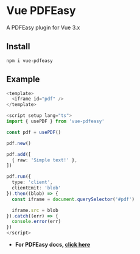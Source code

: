 # Vue PDFEasy

A PDFEasy plugin for Vue 3.x

## Install

`npm i vue-pdfeasy`

## Example

```ts
<template>
  <iframe id="pdf" />
</template>

<script setup lang="ts">
import { usePDF } from 'vue-pdfeasy'

const pdf = usePDF()

pdf.new()

pdf.add([
  { raw: 'Simple text!' },
])

pdf.run({
  type: 'client',
  clientEmit: 'blob'
}).then((blob) => {
  const iframe = document.querySelector('#pdf')

  iframe.src = blob
}).catch((err) => {
  console.error(err)
})
</script>
```

- **For PDFEasy docs, [click here](https://github.com/betterwrite/pdfeasy)**